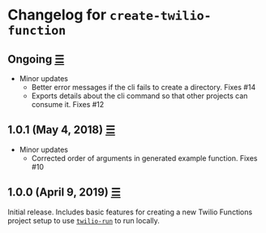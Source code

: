 # Changelog for `create-twilio-function`

## Ongoing [☰](https://github.com/twilio-labs/create-twilio-function/compare/v1.0.1...master)

- Minor updates
  - Better error messages if the cli fails to create a directory. Fixes #14
  - Exports details about the cli command so that other projects can consume it. Fixes #12

## 1.0.1 (May 4, 2018) [☰](https://github.com/twilio-labs/create-twilio-function/compare/v1.0.0...v1.0.1)

- Minor updates
  - Corrected order of arguments in generated example function. Fixes #10

## 1.0.0 (April 9, 2019) [☰](https://github.com/twilio-labs/create-twilio-function/commits/v1.0.0)

Initial release. Includes basic features for creating a new Twilio Functions project setup to use [`twilio-run`](https://github.com/twilio-labs/twilio-run) to run locally.
